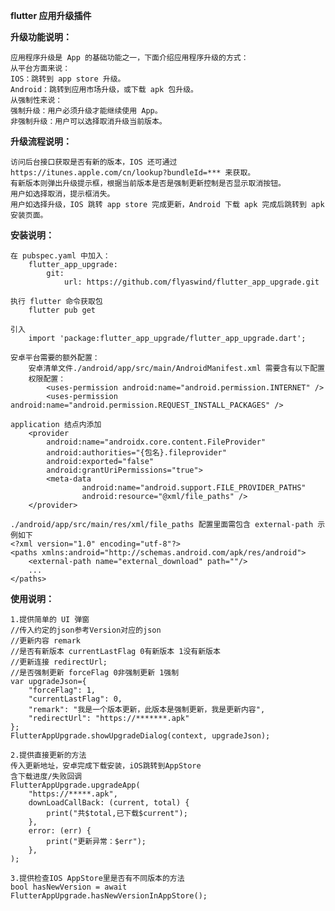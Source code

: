 **flutter 应用升级插件**

**升级功能说明：**

	应用程序升级是 App 的基础功能之一，下面介绍应用程序升级的方式：
	从平台方面来说：
	IOS：跳转到 app store 升级。
	Android：跳转到应用市场升级，或下载 apk 包升级。
	从强制性来说：
	强制升级：用户必须升级才能继续使用 App。
	非强制升级：用户可以选择取消升级当前版本。

**升级流程说明：**

	访问后台接口获取是否有新的版本，IOS 还可通过https://itunes.apple.com/cn/lookup?bundleId=*** 来获取。
	有新版本则弹出升级提示框，根据当前版本是否是强制更新控制是否显示取消按钮。
	用户如选择取消，提示框消失。
	用户如选择升级，IOS 跳转 app store 完成更新，Android 下载 apk 完成后跳转到 apk 安装页面。

**安装说明：**

	在 pubspec.yaml 中加入：
		flutter_app_upgrade:
			git:
				url: https://github.com/flyaswind/flutter_app_upgrade.git

	执行 flutter 命令获取包
		flutter pub get

	引入
		import 'package:flutter_app_upgrade/flutter_app_upgrade.dart';

	安卓平台需要的额外配置：
		安卓清单文件./android/app/src/main/AndroidManifest.xml 需要含有以下配置
		权限配置：
			<uses-permission android:name="android.permission.INTERNET" />
			<uses-permission android:name="android.permission.REQUEST_INSTALL_PACKAGES" />

	application 结点内添加
		<provider
			android:name="androidx.core.content.FileProvider"
			android:authorities="{包名}.fileprovider"
			android:exported="false"
			android:grantUriPermissions="true">
			<meta-data
					android:name="android.support.FILE_PROVIDER_PATHS"
					android:resource="@xml/file_paths" />
		</provider>

	./android/app/src/main/res/xml/file_paths 配置里面需包含 external-path 示例如下
	<?xml version="1.0" encoding="utf-8"?>
	<paths xmlns:android="http://schemas.android.com/apk/res/android">
		<external-path name="external_download" path=""/>
		...
	</paths>

**使用说明：**

	1.提供简单的 UI 弹窗
    //传入约定的json参考Version对应的json
    //更新内容 remark
    //是否有新版本 currentLastFlag 0有新版本 1没有新版本
    //更新连接 redirectUrl;
    //是否强制更新 forceFlag 0非强制更新 1强制
    var upgradeJson={
		"forceFlag": 1,
		"currentLastFlag": 0,
		"remark": "我是一个版本更新，此版本是强制更新，我是更新内容",
		"redirectUrl": "https://*******.apk"
    };
    FlutterAppUpgrade.showUpgradeDialog(context, upgradeJson);

    2.提供直接更新的方法
    传入更新地址，安卓完成下载安装，iOS跳转到AppStore
    含下载进度/失败回调
    FlutterAppUpgrade.upgradeApp(
    	"https://*****.apk",
        downLoadCallBack: (current, total) {
        	print("共$total,已下载$current");
        },
        error: (err) {
        	print("更新异常：$err");
        },
    );

    3.提供检查IOS AppStore里是否有不同版本的方法
    bool hasNewVersion = await FlutterAppUpgrade.hasNewVersionInAppStore();


